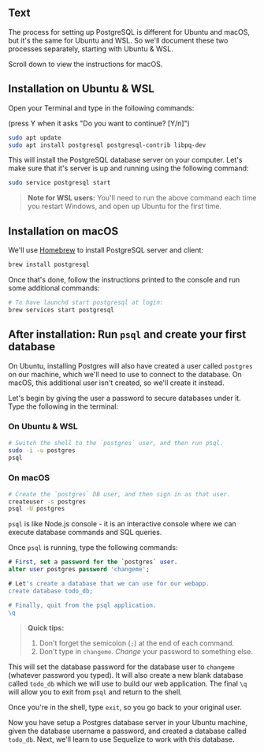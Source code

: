 ## Text

The process for setting up PostgreSQL is different for Ubuntu and macOS, but it's the same for Ubuntu and WSL. So we'll document these two processes separately, starting with Ubuntu & WSL.

Scroll down to view the instructions for macOS.

## Installation on Ubuntu & WSL

Open your Terminal and type in the following commands:

(press Y when it asks "Do you want to continue? [Y/n]")

```bash
sudo apt update
sudo apt install postgresql postgresql-contrib libpq-dev
```

This will install the PostgreSQL database server on your computer. Let's make sure that it's server is up and running using the following command:

```bash
sudo service postgresql start
```

> **Note for WSL users:** You'll need to run the above command each time you restart Windows, and open up Ubuntu for the first time.

## Installation on macOS

We'll use [Homebrew](https://brew.sh) to install PostgreSQL server and client:

```bash
brew install postgresql
```

Once that's done, follow the instructions printed to the console and run some additional commands:

```bash
# To have launchd start postgresql at login:
brew services start postgresql
```

## After installation: Run `psql` and create your first database

On Ubuntu, installing Postgres will also have created a user called `postgres` on our machine, which we'll need to use to connect to the database. On macOS, this additional user isn't created, so we'll create it instead.

Let's begin by giving the user a password to secure databases under it. Type the following in the terminal:

### On Ubuntu & WSL

```bash
# Switch the shell to the `postgres` user, and then run psql.
sudo -i -u postgres
psql
```

### On macOS

```bash
# Create the `postgres` DB user, and then sign in as that user.
createuser -s postgres
psql -U postgres
```

`psql` is like Node.js console - it is an interactive console where we can execute database commands and SQL queries.

Once `psql` is running, type the following commands:

```sql
# First, set a password for the `postgres` user.
alter user postgres password 'changeme';

# Let's create a database that we can use for our webapp.
create database todo_db;

# Finally, quit from the psql application.
\q
```

> **Quick tips:**
> 1. Don't forget the semicolon (`;`) at the end of each command.
> 2. Don't type in `changeme`. _Change_ your password to something else.

This will set the database password for the database user to `changeme` (whatever password you typed). It will also create a new blank database called `todo_db` which we will use to build our web application. The final `\q` will allow you to exit from `psql` and return to the shell.

Once you're in the shell, type `exit`, so you go back to your original user.

Now you have setup a Postgres database server in your Ubuntu machine, given the database username a password, and created a database called `todo_db`. Next, we'll learn to use Sequelize to work with this database.
